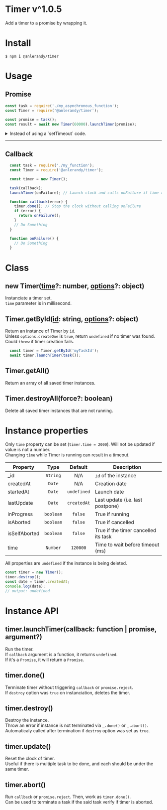 # Timer v^1.0.5

Add a timer to a promise by wrapping it.

# Install

`$ npm i @anlerandy/timer`

# Usage

## Promise

```javascript
const task = require('./my_asynchronous_function');
const Timer = require('@anlerandy/timer');

const promise = task();
const result = await new Timer(60000).launchTimer(promise);
```

<details>
  <summary>Instead of using a `setTimeout` code.</summary>
  
  ```js
    const task = require('./my_asynchronous_function');

    const promise = task();
    const result = await new Promise(function (resolve, reject) {
      const id = setTimeout(reject, 120000, 'Timeout');
      try {
        const result = await promise;
        resolve(result);
      } catch (error) {
        reject(error);
      }
      clearTimeout(id);
    })

````
</details>

---

## Callback

```javascript
  const task = require('./my_function');
  const Timer = require('@anlerandy/timer');

  const timer = new Timer();

  task(callback);
  launchTimer(onFailure); // Launch clock and calls onFailure if time runs out

  function callback(error) {
    timer.done(); // Stop the clock without calling onFailure
    if (error) {
      return onFailure();
    }
    // Do Something
  }

  function onFailure() {
    // Do Something
  }
```

# Class

## **new Timer([time](https://github.com/anlerandy/timerClass/blob/blob/master/documentations/OPTIONS.md#time)?: number, [options](https://github.com/anlerandy/timerClass/blob/blob/master/documentations/OPTIONS.md#options)?: object)**

Instanciate a timer set.  
`time` parameter is in millisecond.

## **Timer.getById([id](https://github.com/anlerandy/timerClass/blob/blob/master/documentations/OPTIONS.md#id): string, [options](https://github.com/anlerandy/timerClass/blob/blob/master/documentations/OPTIONS.md#options)?: object)**

Return an instance of Timer by `id`.  
Unless `options.createOne` is `true`, return `undefined` if no timer was found.  
Could `throw` if timer creation fails.

```javascript
  const timer = Timer.getById('myTaskId');
  await timer.launchTimer(task());
```

## **Timer.getAll()**

Return an array of all saved timer instances.

## **Timer.destroyAll(force?: boolean)**

Delete all saved timer instances that are not running.

# Instance properties

Only `time` property can be set (`timer.time = 2000`). Will not be updated if value is not a number.  
Changing `time` while Timer is running can result in a timeout.

| Property      |   Type    |   Default   | Description                          |
| ------------- | :-------: | :---------: | ------------------------------------ |
| \_id          | `String`  |     N/A     | `id` of the instance                 |
| createdAt     |  `Date`   |     N/A     | Creation date                        |
| startedAt     |  `Date`   | `undefined` | Launch date                          |
| lastUpdate    |  `Date`   | `createdAt` | Last update (i.e. last postpone)     |
| inProgress    | `boolean` |   `false`   | True if running                      |
| isAborted     | `boolean` |   `false`   | True if cancelled                    |
| isSelfAborted | `boolean` |   `false`   | True if the timer cancelled its task |
| time          | `Number`  |  `120000`   | Time to wait before timeout (ms)     |

All properties are `undefined` if the instance is being deleted.

```js
const timer = new Timer();
timer.destroy();
const date = timer.createdAt;
console.log(date);
// output: undefined
```

# Instance API

## **timer.launchTimer(callback: function | promise, argument?)**

Run the timer.  
If `callback` argument is a function, it returns `undefined`.  
If it's a `Promise`, it will return a `Promise`.

## **timer.done()**

Terminate timer without triggering `callback` or `promise.reject`.  
If `destroy` option was `true` on instanciation, deletes the timer.

## **timer.destroy()**

Destroy the instance.  
Throw an error if instance is not terminated via `_.done()` or `_.abort()`.  
Automaticaly called after termination if `destroy` option was set as `true`.

## **timer.update()**

Reset the clock of timer.  
Useful if there is multiple task to be done, and each should be under the same timer.

## **timer.abort()**

Run `callback` or `promise.reject`. Then, work as `timer.done()`.  
Can be used to terminate a task if the said task verify if timer is aborted.
